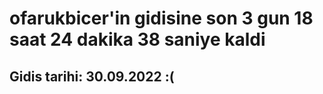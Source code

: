 # ofarukbicer'in gidisine son 3 gun 18 saat 24 dakika 38 saniye kaldi

## Gidis tarihi: 30.09.2022 :(